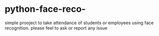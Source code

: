 # python-face-reco-
simple prooject to take attendance of students or employees using face recognition.
please feel to ask or report any issue 
